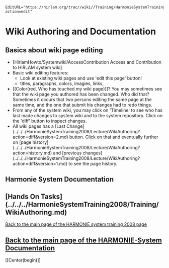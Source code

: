 ```@meta
EditURL="https://hirlam.org/trac//wiki//Training/HarmonieSystemTraining2008/Lecture/WikiAuthoring?action=edit"
```

# Wiki Authoring and Documentation

## Basics about wiki page editing
 * [HirlamHowto/Systemwiki/AccessContribution Access and Contribution to HIRLAM system wiki]
 * Basic wiki editing features:
    * Look at existing wiki pages and use 'edit this page' button!
    * titles, paragraphs, colors, imagies, links,
 * [[Color(red, Who has touched my wiki page)]]? You may sometimes see that the wiki page you authored has been changed. Who did that? Sometimes it occurs that two persons editing the same page at the same time, and the one that submit his changes had to redo things. 
  * From any of the system wiki, you may click on 'Timeline' to see who has last made changes to system wiki and to the system repository. Click on the 'diff' button to inspect changes.
  * All wiki pages has a [Last Change] (../../../HarmonieSystemTraining2008/Lecture/WikiAuthoring?action=diff&version=2.md) button. Click on that and eventually further on [page history] (../../../HarmonieSystemTraining2008/Lecture/WikiAuthoring?action=history.md) and [previous changes] (../../../HarmonieSystemTraining2008/Lecture/WikiAuthoring?action=diff&version=1.md) to see the page history.

## Harmonie System Documentation
## [Hands On Tasks] (../../../HarmonieSystemTraining2008/Training/WikiAuthoring.md)


[ Back to the main page of the HARMONIE system training 2008 page](https://hirlam.org/trac/wiki/HarmonieSystemTraining2008)

[Back to the main page of the HARMONIE-System Documentation](https://hirlam.org/trac/wiki/HarmonieSystemDocumentation)
----
[[Center(begin)]]